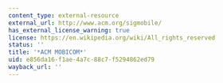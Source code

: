 ```yaml
---
content_type: external-resource
external_url: http://www.acm.org/sigmobile/
has_external_license_warning: true
license: https://en.wikipedia.org/wiki/All_rights_reserved
status: ''
title: '*ACM MOBICOM*'
uid: e856da16-f1ae-4a7c-88c7-f5294862ed79
wayback_url: ''
---
```

